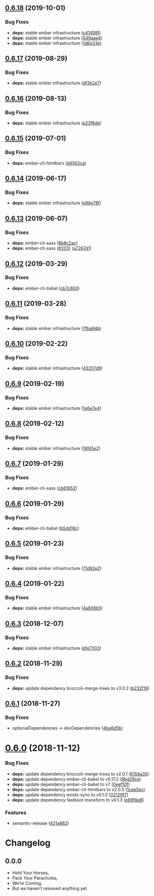 ## [0.6.18](https://github.com/levanto-financial/ember-materialize-shim/compare/v0.6.17...v0.6.18) (2019-10-01)


### Bug Fixes

* **deps:** stable ember infrastructure ([c41498f](https://github.com/levanto-financial/ember-materialize-shim/commit/c41498f))
* **deps:** stable ember infrastructure ([549aae4](https://github.com/levanto-financial/ember-materialize-shim/commit/549aae4))
* **deps:** stable ember infrastructure ([1d6e33e](https://github.com/levanto-financial/ember-materialize-shim/commit/1d6e33e))

## [0.6.17](https://github.com/levanto-financial/ember-materialize-shim/compare/v0.6.16...v0.6.17) (2019-08-29)


### Bug Fixes

* **deps:** stable ember infrastructure ([df3b2e7](https://github.com/levanto-financial/ember-materialize-shim/commit/df3b2e7))

## [0.6.16](https://github.com/levanto-financial/ember-materialize-shim/compare/v0.6.15...v0.6.16) (2019-08-13)


### Bug Fixes

* **deps:** stable ember infrastructure ([e23f8de](https://github.com/levanto-financial/ember-materialize-shim/commit/e23f8de))

## [0.6.15](https://github.com/levanto-financial/ember-materialize-shim/compare/v0.6.14...v0.6.15) (2019-07-01)


### Bug Fixes

* **deps:** ember-cli-htmlbars ([d4562ca](https://github.com/levanto-financial/ember-materialize-shim/commit/d4562ca))

## [0.6.14](https://github.com/levanto-financial/ember-materialize-shim/compare/v0.6.13...v0.6.14) (2019-06-17)


### Bug Fixes

* **deps:** stable ember infrastructure ([e96e78f](https://github.com/levanto-financial/ember-materialize-shim/commit/e96e78f))

## [0.6.13](https://github.com/levanto-financial/ember-materialize-shim/compare/v0.6.12...v0.6.13) (2019-06-07)


### Bug Fixes

* **deps:** ember-cli-sass ([8b8c2ac](https://github.com/levanto-financial/ember-materialize-shim/commit/8b8c2ac))
* **deps:** ember-cli-sass ([#203](https://github.com/levanto-financial/ember-materialize-shim/issues/203)) ([a7267d1](https://github.com/levanto-financial/ember-materialize-shim/commit/a7267d1))

## [0.6.12](https://github.com/levanto-financial/ember-materialize-shim/compare/v0.6.11...v0.6.12) (2019-03-29)


### Bug Fixes

* **deps:** ember-cli-babel ([cb7c800](https://github.com/levanto-financial/ember-materialize-shim/commit/cb7c800))

## [0.6.11](https://github.com/levanto-financial/ember-materialize-shim/compare/v0.6.10...v0.6.11) (2019-03-28)


### Bug Fixes

* **deps:** stable ember infrastructure ([7fba94b](https://github.com/levanto-financial/ember-materialize-shim/commit/7fba94b))

## [0.6.10](https://github.com/levanto-financial/ember-materialize-shim/compare/v0.6.9...v0.6.10) (2019-02-22)


### Bug Fixes

* **deps:** stable ember infrastructure ([43207d9](https://github.com/levanto-financial/ember-materialize-shim/commit/43207d9))

## [0.6.9](https://github.com/levanto-financial/ember-materialize-shim/compare/v0.6.8...v0.6.9) (2019-02-19)


### Bug Fixes

* **deps:** stable ember infrastructure ([1e6e7e4](https://github.com/levanto-financial/ember-materialize-shim/commit/1e6e7e4))

## [0.6.8](https://github.com/levanto-financial/ember-materialize-shim/compare/v0.6.7...v0.6.8) (2019-02-12)


### Bug Fixes

* **deps:** stable ember infrastructure ([16f45e2](https://github.com/levanto-financial/ember-materialize-shim/commit/16f45e2))

## [0.6.7](https://github.com/levanto-financial/ember-materialize-shim/compare/v0.6.6...v0.6.7) (2019-01-29)


### Bug Fixes

* **deps:** ember-cli-sass ([cb61652](https://github.com/levanto-financial/ember-materialize-shim/commit/cb61652))

## [0.6.6](https://github.com/levanto-financial/ember-materialize-shim/compare/v0.6.5...v0.6.6) (2019-01-29)


### Bug Fixes

* **deps:** ember-cli-babel ([b5dd16c](https://github.com/levanto-financial/ember-materialize-shim/commit/b5dd16c))

## [0.6.5](https://github.com/levanto-financial/ember-materialize-shim/compare/v0.6.4...v0.6.5) (2019-01-23)


### Bug Fixes

* **deps:** stable ember infrastructure ([71d82e2](https://github.com/levanto-financial/ember-materialize-shim/commit/71d82e2))

## [0.6.4](https://github.com/levanto-financial/ember-materialize-shim/compare/v0.6.3...v0.6.4) (2019-01-22)


### Bug Fixes

* **deps:** stable ember infrastructure ([4a806b5](https://github.com/levanto-financial/ember-materialize-shim/commit/4a806b5))

## [0.6.3](https://github.com/levanto-financial/ember-materialize-shim/compare/v0.6.2...v0.6.3) (2018-12-07)


### Bug Fixes

* **deps:** stable ember infrastructure ([dfe7303](https://github.com/levanto-financial/ember-materialize-shim/commit/dfe7303))

## [0.6.2](https://github.com/levanto-financial/ember-materialize-shim/compare/v0.6.1...v0.6.2) (2018-11-29)


### Bug Fixes

* **deps:** update dependency broccoli-merge-trees to v3.0.2 ([b232f19](https://github.com/levanto-financial/ember-materialize-shim/commit/b232f19))

## [0.6.1](https://github.com/levanto-financial/ember-materialize-shim/compare/v0.6.0...v0.6.1) (2018-11-27)


### Bug Fixes

* optionalDependencies -> devDependencies ([4ba6d5b](https://github.com/levanto-financial/ember-materialize-shim/commit/4ba6d5b))

# [0.6.0](https://github.com/levanto-financial/ember-materialize-shim/compare/v0.5.1...v0.6.0) (2018-11-12)


### Bug Fixes

* **deps:** update dependency broccoli-merge-trees to v2.0.1 ([6159a35](https://github.com/levanto-financial/ember-materialize-shim/commit/6159a35))
* **deps:** update dependency ember-cli-babel to v6.17.2 ([9bd29ce](https://github.com/levanto-financial/ember-materialize-shim/commit/9bd29ce))
* **deps:** update dependency ember-cli-babel to v7 ([0eef10f](https://github.com/levanto-financial/ember-materialize-shim/commit/0eef10f))
* **deps:** update dependency ember-cli-htmlbars to v2.0.5 ([1cee5bc](https://github.com/levanto-financial/ember-materialize-shim/commit/1cee5bc))
* **deps:** update dependency exists-sync to v0.1.0 ([02129f7](https://github.com/levanto-financial/ember-materialize-shim/commit/02129f7))
* **deps:** update dependency fastboot-transform to v0.1.3 ([e89f8e8](https://github.com/levanto-financial/ember-materialize-shim/commit/e89f8e8))


### Features

* semantic-release ([421a882](https://github.com/levanto-financial/ember-materialize-shim/commit/421a882))

Changelog
=========

## 0.0.0

- Hold Your Horses,
- Pack Your Parachutes,
- We're Coming,
- But we haven't released anything yet.
